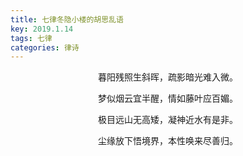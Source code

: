 ```yaml
---
title: 七律冬隐小楼的胡思乱语
key: 2019.1.14
tags: 七律
categories: 律诗
---
```


<p align="center">暮阳残照生斜晖，疏影暗光难入微。
</p>
<p align="center">梦似烟云宜半醒，情如藤叶应百媚。
</p>
<p align="center">极目远山无高矮，凝神近水有是非。
</p>
<p align="center">尘缘放下悟境界，本性唤来尽善归。
</p>
